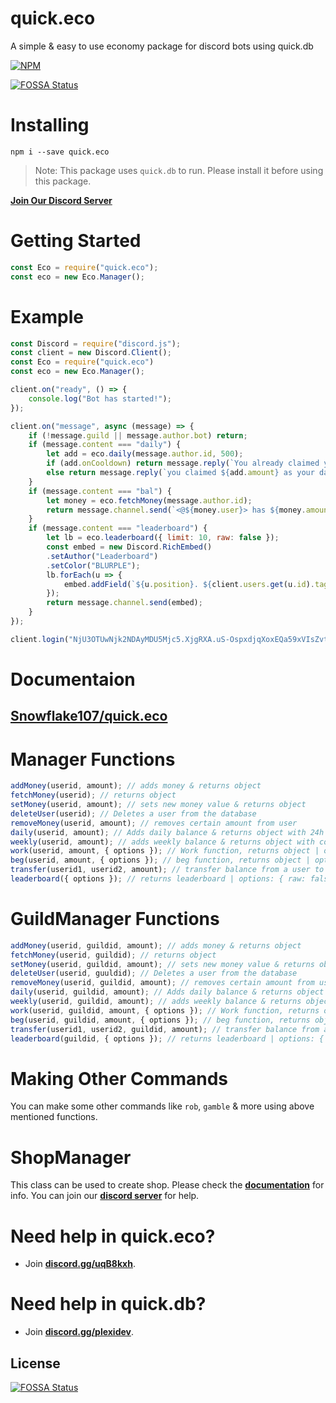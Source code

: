 # quick.eco
A simple & easy to use economy package for discord bots using quick.db

[![NPM](https://nodei.co/npm/quick.eco.png?downloads=true&downloadRank=true&stars=true)](https://nodei.co/npm/quick.eco/)

[![FOSSA Status](https://app.fossa.io/api/projects/git%2Bgithub.com%2FINEX07%2Fquick.eco.svg?type=shield)](https://app.fossa.io/projects/git%2Bgithub.com%2FINEX07%2Fquick.eco?ref=badge_shield)


# Installing
`npm i --save quick.eco`

> Note: This package uses `quick.db` to run. Please install it before using this package.

**[Join Our Discord Server](https://discord.gg/uqB8kxh)**

# Getting Started

```js
const Eco = require("quick.eco");
const eco = new Eco.Manager();
```

# Example

```js
const Discord = require("discord.js");
const client = new Discord.Client();
const Eco = require("quick.eco")
const eco = new Eco.Manager();

client.on("ready", () => {
    console.log("Bot has started!");
});

client.on("message", async (message) => {
    if (!message.guild || message.author.bot) return;
    if (message.content === "daily") {
        let add = eco.daily(message.author.id, 500);
        if (add.onCooldown) return message.reply(`You already claimed your daily coins. Come back after ${add.time.days} days, ${add.time.hours} hours, ${add.time.minutes} minutes & ${add.time.seconds} seconds.`);
        else return message.reply(`you claimed ${add.amount} as your daily coins and now you have total ${add.after} coins.`);
    }
    if (message.content === "bal") {
        let money = eco.fetchMoney(message.author.id);
        return message.channel.send(`<@${money.user}> has ${money.amount} coins.`);
    }
    if (message.content === "leaderboard") {
        let lb = eco.leaderboard({ limit: 10, raw: false });
        const embed = new Discord.RichEmbed()
        .setAuthor("Leaderboard")
        .setColor("BLURPLE");
        lb.forEach(u => {
            embed.addField(`${u.position}. ${client.users.get(u.id).tag}`, `Money: ${u.money} 💸`);
        });
        return message.channel.send(embed);
    }
});

client.login("NjU3OTUwNjk2NDAyMDU5Mjc5.XjgRXA.uS-OspxdjqXoxEQa59xVIsZvt5g");

```

# Documentaion
## [Snowflake107/quick.eco](https://quickeco.cf)


# Manager Functions

```js
addMoney(userid, amount); // adds money & returns object
fetchMoney(userid); // returns object
setMoney(userid, amount); // sets new money value & returns object
deleteUser(userid); // Deletes a user from the database
removeMoney(userid, amount); // removes certain amount from user
daily(userid, amount); // Adds daily balance & returns object with 24h cooldown
weekly(userid, amount); // adds weekly balance & returns object with cooldown
work(userid, amount, { options }); // Work function, returns object | options: { cooldown: time_in_ms, jobs: ["job name", "another job"] }
beg(userid, amount, { options }); // beg function, returns object | options: { canLose: false, cooldown: time_in_ms, customName} | [ can be used in "search" command ]
transfer(userid1, userid2, amount); // transfer balance from a user to another, returns object | [ Can be used in "rob" command ]
leaderboard({ options }); // returns leaderboard | options: { raw: false, limit: 10 }
```

# GuildManager Functions

```js
addMoney(userid, guildid, amount); // adds money & returns object
fetchMoney(userid, guildid); // returns object
setMoney(userid, guildid, amount); // sets new money value & returns object
deleteUser(userid, guuldid); // Deletes a user from the database
removeMoney(userid, guildid, amount); // removes certain amount from user
daily(userid, guildid, amount); // Adds daily balance & returns object with 24h cooldown
weekly(userid, guildid, amount); // adds weekly balance & returns object with cooldown
work(userid, guildid, amount, { options }); // Work function, returns object | options: { cooldown: time_in_ms, jobs: ["job name", "another job"] }
beg(userid, guildid, amount, { options }); // beg function, returns object | options: { canLose: false, cooldown: time_in_ms, customName} | [ can be used in "search" command ]
transfer(userid1, userid2, guildid, amount); // transfer balance from a user to another, returns object | [ Can be used in "rob" command ]
leaderboard(guildid, { options }); // returns leaderboard | options: { raw: false, limit: 10 }
```


# Making Other Commands
You can make some other commands like `rob`, `gamble` & more using above mentioned functions.

# ShopManager
This class can be used to create shop. Please check the **[documentation](https://ecodocs.cf)** for info. You can join our **[discord server](https://discord.gg/uqB8kxh)** for help.

# **Need help in quick.eco?**
- Join **[discord.gg/uqB8kxh](https://discord.gg/uqB8kxh)**.

# **Need help in quick.db?**
- Join **[discord.gg/plexidev](https://discord.gg/plexidev)**.

## License
[![FOSSA Status](https://app.fossa.io/api/projects/git%2Bgithub.com%2FINEX07%2Fquick.eco.svg?type=large)](https://app.fossa.io/projects/git%2Bgithub.com%2FINEX07%2Fquick.eco?ref=badge_large)
